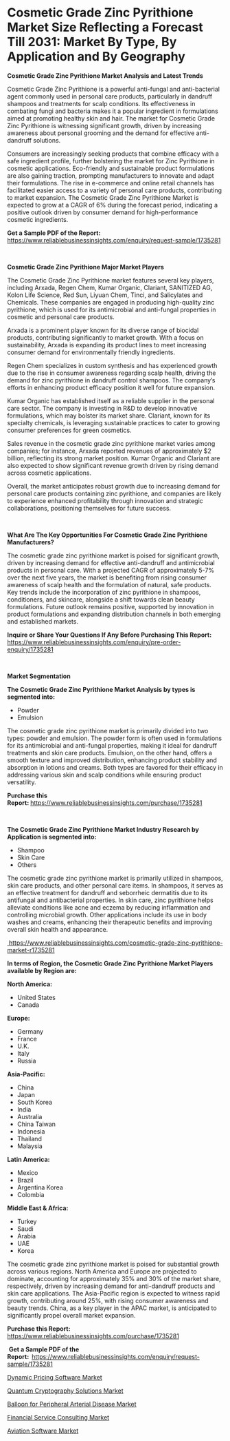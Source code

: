 <p><h1>Cosmetic Grade Zinc Pyrithione Market Size Reflecting a Forecast Till 2031: Market By Type, By Application and By Geography</h1></p><p><strong>Cosmetic Grade Zinc Pyrithione Market Analysis and Latest Trends</strong></p>
<p><p>Cosmetic Grade Zinc Pyrithione is a powerful anti-fungal and anti-bacterial agent commonly used in personal care products, particularly in dandruff shampoos and treatments for scalp conditions. Its effectiveness in combating fungi and bacteria makes it a popular ingredient in formulations aimed at promoting healthy skin and hair. The market for Cosmetic Grade Zinc Pyrithione is witnessing significant growth, driven by increasing awareness about personal grooming and the demand for effective anti-dandruff solutions. </p><p>Consumers are increasingly seeking products that combine efficacy with a safe ingredient profile, further bolstering the market for Zinc Pyrithione in cosmetic applications. Eco-friendly and sustainable product formulations are also gaining traction, prompting manufacturers to innovate and adapt their formulations. The rise in e-commerce and online retail channels has facilitated easier access to a variety of personal care products, contributing to market expansion. The Cosmetic Grade Zinc Pyrithione Market is expected to grow at a CAGR of 6% during the forecast period, indicating a positive outlook driven by consumer demand for high-performance cosmetic ingredients.</p></p>
<p><strong>Get a Sample PDF of the Report:&nbsp;</strong> <a href="https://www.reliablebusinessinsights.com/enquiry/request-sample/1735281?utm_campaign=1094&utm_medium=2&utm_source=Github&utm_content=ia&utm_term=18122024&utm_id=cosmetic-grade-zinc-pyrithione">https://www.reliablebusinessinsights.com/enquiry/request-sample/1735281</a></p>
<p>&nbsp;</p>
<p><strong>Cosmetic Grade Zinc Pyrithione Major Market Players</strong></p>
<p><p>The Cosmetic Grade Zinc Pyrithione market features several key players, including Arxada, Regen Chem, Kumar Organic, Clariant, SANITIZED AG, Kolon Life Science, Red Sun, Liyuan Chem, Tinci, and Salicylates and Chemicals. These companies are engaged in producing high-quality zinc pyrithione, which is used for its antimicrobial and anti-fungal properties in cosmetic and personal care products.</p><p>Arxada is a prominent player known for its diverse range of biocidal products, contributing significantly to market growth. With a focus on sustainability, Arxada is expanding its product lines to meet increasing consumer demand for environmentally friendly ingredients.</p><p>Regen Chem specializes in custom synthesis and has experienced growth due to the rise in consumer awareness regarding scalp health, driving the demand for zinc pyrithione in dandruff control shampoos. The company’s efforts in enhancing product efficacy position it well for future expansion.</p><p>Kumar Organic has established itself as a reliable supplier in the personal care sector. The company is investing in R&D to develop innovative formulations, which may bolster its market share. Clariant, known for its specialty chemicals, is leveraging sustainable practices to cater to growing consumer preferences for green cosmetics.</p><p>Sales revenue in the cosmetic grade zinc pyrithione market varies among companies; for instance, Arxada reported revenues of approximately $2 billion, reflecting its strong market position. Kumar Organic and Clariant are also expected to show significant revenue growth driven by rising demand across cosmetic applications.</p><p>Overall, the market anticipates robust growth due to increasing demand for personal care products containing zinc pyrithione, and companies are likely to experience enhanced profitability through innovation and strategic collaborations, positioning themselves for future success.</p></p>
<p>&nbsp;</p>
<p><strong>What Are The Key Opportunities For Cosmetic Grade Zinc Pyrithione Manufacturers?</strong></p>
<p><p>The cosmetic grade zinc pyrithione market is poised for significant growth, driven by increasing demand for effective anti-dandruff and antimicrobial products in personal care. With a projected CAGR of approximately 5-7% over the next five years, the market is benefiting from rising consumer awareness of scalp health and the formulation of natural, safe products. Key trends include the incorporation of zinc pyrithione in shampoos, conditioners, and skincare, alongside a shift towards clean beauty formulations. Future outlook remains positive, supported by innovation in product formulations and expanding distribution channels in both emerging and established markets.</p></p>
<p><strong>Inquire or Share Your Questions If Any Before Purchasing This Report:</strong> <a href="https://www.reliablebusinessinsights.com/enquiry/pre-order-enquiry/1735281?utm_campaign=1094&utm_medium=2&utm_source=Github&utm_content=ia&utm_term=18122024&utm_id=cosmetic-grade-zinc-pyrithione">https://www.reliablebusinessinsights.com/enquiry/pre-order-enquiry/1735281</a></p>
<p>&nbsp;</p>
<p><strong>Market Segmentation</strong></p>
<p><strong>The Cosmetic Grade Zinc Pyrithione Market Analysis by types is segmented into:</strong></p>
<p><ul><li>Powder</li><li>Emulsion</li></ul></p>
<p><p>The cosmetic grade zinc pyrithione market is primarily divided into two types: powder and emulsion. The powder form is often used in formulations for its antimicrobial and anti-fungal properties, making it ideal for dandruff treatments and skin care products. Emulsion, on the other hand, offers a smooth texture and improved distribution, enhancing product stability and absorption in lotions and creams. Both types are favored for their efficacy in addressing various skin and scalp conditions while ensuring product versatility.</p></p>
<p><strong>Purchase this Report:&nbsp;</strong><a href="https://www.reliablebusinessinsights.com/purchase/1735281?utm_campaign=1094&utm_medium=2&utm_source=Github&utm_content=ia&utm_term=18122024&utm_id=cosmetic-grade-zinc-pyrithione">https://www.reliablebusinessinsights.com/purchase/1735281</a></p>
<p>&nbsp;</p>
<p><strong>The Cosmetic Grade Zinc Pyrithione Market Industry Research by Application is segmented into:</strong></p>
<p><ul><li>Shampoo</li><li>Skin Care</li><li>Others</li></ul></p>
<p><p>The cosmetic grade zinc pyrithione market is primarily utilized in shampoos, skin care products, and other personal care items. In shampoos, it serves as an effective treatment for dandruff and seborrheic dermatitis due to its antifungal and antibacterial properties. In skin care, zinc pyrithione helps alleviate conditions like acne and eczema by reducing inflammation and controlling microbial growth. Other applications include its use in body washes and creams, enhancing their therapeutic benefits and improving overall skin health and appearance.</p></p>
<p><a href="https://www.reliablebusinessinsights.com/cosmetic-grade-zinc-pyrithione-market-r1735281?utm_campaign=1094&utm_medium=2&utm_source=Github&utm_content=ia&utm_term=18122024&utm_id=cosmetic-grade-zinc-pyrithione">&nbsp;https://www.reliablebusinessinsights.com/cosmetic-grade-zinc-pyrithione-market-r1735281</a></p>
<p><strong>In terms of Region, the Cosmetic Grade Zinc Pyrithione Market Players available by Region are:</strong></p>
<p>
    <p> <strong> North America: </strong>
        <ul>
            <li>United States</li>
            <li>Canada</li>
        </ul>
        </p> 
    <p> <strong> Europe: </strong>
        <ul>
            <li>Germany</li>
            <li>France</li>
            <li>U.K.</li>
            <li>Italy</li>
            <li>Russia</li>
        </ul>
        </p> 
    <p> <strong> Asia-Pacific: </strong>
        <ul>
            <li>China</li>
            <li>Japan</li>
            <li>South Korea</li>
            <li>India</li>
            <li>Australia</li>
            <li>China Taiwan</li>
            <li>Indonesia</li>
            <li>Thailand</li>
            <li>Malaysia</li>
        </ul>
        </p> 
    <p> <strong> Latin America: </strong>
        <ul>
            <li>Mexico</li>
            <li>Brazil</li>
            <li>Argentina Korea</li>
            <li>Colombia</li>
        </ul>
        </p> 
    <p> <strong> Middle East & Africa: </strong>
        <ul>
            <li>Turkey</li>
            <li>Saudi</li>
            <li>Arabia</li>
            <li>UAE</li>
            <li>Korea</li>
        </ul>
    </p>
    </p>
<p><p>The cosmetic grade zinc pyrithione market is poised for substantial growth across various regions. North America and Europe are projected to dominate, accounting for approximately 35% and 30% of the market share, respectively, driven by increasing demand for anti-dandruff products and skin care applications. The Asia-Pacific region is expected to witness rapid growth, contributing around 25%, with rising consumer awareness and beauty trends. China, as a key player in the APAC market, is anticipated to significantly propel overall market expansion.</p></p>
<p><strong>Purchase this Report: </strong><a href="https://www.reliablebusinessinsights.com/purchase/1735281?utm_campaign=1094&utm_medium=2&utm_source=Github&utm_content=ia&utm_term=18122024&utm_id=cosmetic-grade-zinc-pyrithione">https://www.reliablebusinessinsights.com/purchase/1735281</a></p>
<p>&nbsp;<strong>Get a Sample PDF of the Report:&nbsp;&nbsp;</strong><a href="https://www.reliablebusinessinsights.com/enquiry/request-sample/1735281?utm_campaign=1094&utm_medium=2&utm_source=Github&utm_content=ia&utm_term=18122024&utm_id=cosmetic-grade-zinc-pyrithione">https://www.reliablebusinessinsights.com/enquiry/request-sample/1735281</a></p>
<p><strong></strong></p>
<p><p><a href="https://www.linkedin.com/pulse/dynamic-pricing-software-market-report-historical-trends-future-zrsie?utm_campaign=1094&utm_medium=2&utm_source=Github&utm_content=ia&utm_term=18122024&utm_id=cosmetic-grade-zinc-pyrithione">Dynamic Pricing Software Market</a></p><p><a href="https://www.linkedin.com/pulse/overview-quantum-cryptography-solutions-markets-expected-compoundannual-ybuif?utm_campaign=1094&utm_medium=2&utm_source=Github&utm_content=ia&utm_term=18122024&utm_id=cosmetic-grade-zinc-pyrithione">Quantum Cryptography Solutions Market</a></p><p><a href="https://github.com/indrystar/Market-Research-Report-List-5/blob/main/balloon-for-peripheral-arterial-disease-market.md?utm_campaign=1094&utm_medium=2&utm_source=Github&utm_content=ia&utm_term=18122024&utm_id=cosmetic-grade-zinc-pyrithione">Balloon for Peripheral Arterial Disease Market</a></p><p><a href="https://www.linkedin.com/pulse/overview-financial-service-consultingmarket-industryshowing-vgwze?utm_campaign=1094&utm_medium=2&utm_source=Github&utm_content=ia&utm_term=18122024&utm_id=cosmetic-grade-zinc-pyrithione">Financial Service Consulting Market</a></p><p><a href="https://www.linkedin.com/pulse/global-study-aviation-software-market-from-2024-2031-mean-iaixe?utm_campaign=1094&utm_medium=2&utm_source=Github&utm_content=ia&utm_term=18122024&utm_id=cosmetic-grade-zinc-pyrithione">Aviation Software Market</a></p></p>
